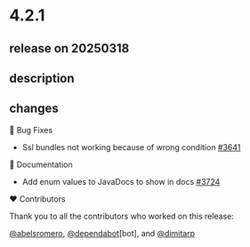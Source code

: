 # 4.2.1

## release on 20250318
## description
## changes
🐞 Bug Fixes

* Ssl bundles not working because of wrong condition <a href="https://github.com/spring-cloud/spring-cloud-gateway/pull/3641" data-hovercard-type="pull_request" data-hovercard-url="/spring-cloud/spring-cloud-gateway/pull/3641/hovercard">#3641</a>

📔 Documentation

* Add enum values to JavaDocs to show in docs <a href="https://github.com/spring-cloud/spring-cloud-gateway/pull/3724" data-hovercard-type="pull_request" data-hovercard-url="/spring-cloud/spring-cloud-gateway/pull/3724/hovercard">#3724</a>

❤️ Contributors

Thank you to all the contributors who worked on this release:

<a class="user-mention notranslate" data-hovercard-type="user" data-hovercard-url="/users/abelsromero/hovercard" data-octo-click="hovercard-link-click" data-octo-dimensions="link_type:self" href="https://github.com/abelsromero">@abelsromero</a>, <a class="user-mention notranslate" data-hovercard-type="organization" data-hovercard-url="/orgs/dependabot/hovercard" data-octo-click="hovercard-link-click" data-octo-dimensions="link_type:self" href="https://github.com/dependabot">@dependabot</a>[bot], and <a class="user-mention notranslate" data-hovercard-type="user" data-hovercard-url="/users/dimitarp/hovercard" data-octo-click="hovercard-link-click" data-octo-dimensions="link_type:self" href="https://github.com/dimitarp">@dimitarp</a>

